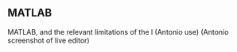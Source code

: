 ## MATLAB
MATLAB, and the relevant limitations of the l
(Antonio use)
(Antonio screenshot of live editor)
